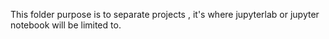 This folder purpose is to separate projects , it's where jupyterlab or jupyter notebook will be limited to.